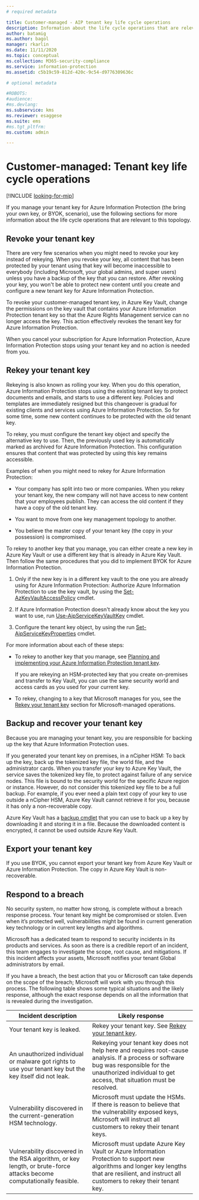 ```yaml
---
# required metadata

title: Customer-managed - AIP tenant key life cycle operations
description: Information about the life cycle operations that are relevant if you manage your tenant key for Azure Information Protection (the bring your own key, or BYOK, scenario).
author: batamig
ms.author: bagol
manager: rkarlin
ms.date: 11/11/2020
ms.topic: conceptual
ms.collection: M365-security-compliance
ms.service: information-protection
ms.assetid: c5b19c59-812d-420c-9c54-d9776309636c

# optional metadata

#ROBOTS:
#audience:
#ms.devlang:
ms.subservice: kms
ms.reviewer: esaggese
ms.suite: ems
#ms.tgt_pltfrm:
ms.custom: admin

---
```



# Customer-managed: Tenant key life cycle operations

[!INCLUDE [looking-for-mip](includes/looking-for-mip.md)]


If you manage your tenant key for Azure Information Protection (the bring your own key, or BYOK, scenario), use the following sections for more information about the life cycle operations that are relevant to this topology.

## Revoke your tenant key

There are very few scenarios when you might need to revoke your key instead of rekeying. When you revoke your key, all content that has been protected by your tenant using that key will become inaccessible to everybody (including Microsoft, your global admins, and super users) unless you have a backup of the key that you can restore. After revoking your key, you won't be able to protect new content until you create and configure a new tenant key for Azure Information Protection. 

To revoke your customer-managed tenant key, in Azure Key Vault, change the permissions on the key vault that contains your Azure Information Protection tenant key so that the Azure Rights Management service can no longer access the key. This action effectively revokes the tenant key for Azure Information Protection.

When you cancel your subscription for Azure Information Protection, Azure Information Protection stops using your tenant key and no action is needed from you.

## Rekey your tenant key

Rekeying is also known as rolling your key. When you do this operation, Azure Information Protection stops using the existing tenant key to protect documents and emails, and starts to use a different key. Policies and templates are immediately resigned but this changeover is gradual for existing clients and services using Azure Information Protection. So for some time, some new content continues to be protected with the old tenant key.

To rekey, you must configure the tenant key object and specify the alternative key to use. Then, the previously used key is automatically marked as archived for Azure Information Protection. This configuration ensures that content that was protected by using this key remains accessible.

Examples of when you might need to rekey for Azure Information Protection:

- Your company has split into two or more companies. When you rekey your tenant key, the new company will not have access to new content that your employees publish. They can access the old content if they have a copy of the old tenant key.

- You want to move from one key management topology to another. 

- You believe the master copy of your tenant key (the copy in your possession) is compromised.

To rekey to another key that you manage, you can either create a new key in Azure Key Vault or use a different key that is already in Azure Key Vault. Then follow the same procedures that you did to implement BYOK for Azure Information Protection. 

1. Only if the new key is in a different key vault to the one you are already using for Azure Information Protection: Authorize Azure Information Protection to use the key vault, by using the [Set-AzKeyVaultAccessPolicy](/powershell/module/az.keyvault/set-azkeyvaultaccesspolicy) cmdlet.

1. If Azure Information Protection doesn't already know about the key you want to use, run [Use-AipServiceKeyVaultKey](/powershell/module/aipservice/use-aipservicekeyvaultkey) cmdlet.

1. Configure the tenant key object, by using the run [Set-AipServiceKeyProperties](/powershell/module/aipservice/set-aipservicekeyproperties) cmdlet.

For more information about each of these steps:

- To rekey to another key that you manage, see [Planning and implementing your Azure Information Protection tenant key](plan-implement-tenant-key.md).

    
    If you are rekeying an HSM-protected key that you create on-premises and transfer to Key Vault, you can use the same security world and access cards as you used for your current key.

- To rekey, changing to a key that Microsoft manages for you, see the [Rekey your tenant key](operations-microsoft-managed-tenant-key.md#rekey-your-tenant-key) section for Microsoft-managed operations.

## Backup and recover your tenant key

Because you are managing your tenant key, you are responsible for backing up the key that Azure Information Protection uses. 

If you generated your tenant key on premises, in a nCipher HSM: To back up the key, back up the tokenized key file, the world file, and the administrator cards. When you transfer your key to Azure Key Vault, the service saves the tokenized key file, to protect against failure of any service nodes. This file is bound to the security world for the specific Azure region or instance. However, do not consider this tokenized key file to be a full backup. For example, if you ever need a plain text copy of your key to use outside a nCipher HSM, Azure Key Vault cannot retrieve it for you, because it has only a non-recoverable copy.

Azure Key Vault has a [backup cmdlet](/powershell/module/az.keyvault/backup-azkeyvaultkey) that you can use to back up a key by downloading it and storing it in a file. Because the downloaded content is encrypted, it cannot be used outside Azure Key Vault. 

## Export your tenant key

If you use BYOK, you cannot export your tenant key from Azure Key Vault or Azure Information Protection. The copy in Azure Key Vault is non-recoverable. 

## Respond to a breach

No security system, no matter how strong, is complete without a breach response process. Your tenant key might be compromised or stolen. Even when it’s protected well, vulnerabilities might be found in current generation key technology or in current key lengths and algorithms.

Microsoft has a dedicated team to respond to security incidents in its products and services. As soon as there is a credible report of an incident, this team engages to investigate the scope, root cause, and mitigations. If this incident affects your assets, Microsoft notifies your tenant Global administrators by email.

If you have a breach, the best action that you or Microsoft can take depends on the scope of the breach; Microsoft will work with you through this process. The following table shows some typical situations and the likely response, although the exact response depends on all the information that is revealed during the investigation.

|Incident description|Likely response|
|------------------------|-------------------|
|Your tenant key is leaked.|Rekey your tenant key. See [Rekey your tenant key](#rekey-your-tenant-key).|
|An unauthorized individual or malware got rights to use your tenant key but the key itself did not leak.|Rekeying your tenant key does not help here and requires root-cause analysis. If a process or software bug was responsible for the unauthorized individual to get access, that situation must be resolved.|
|Vulnerability discovered in the current-generation HSM technology.|Microsoft must update the HSMs. If there is reason to believe that the vulnerability exposed keys, Microsoft will instruct all customers to rekey their tenant keys.|
|Vulnerability discovered in the RSA algorithm, or key length, or brute-force attacks become computationally feasible.|Microsoft must update Azure Key Vault or Azure Information Protection to support new algorithms and longer key lengths that are resilient, and instruct all customers to rekey their tenant key.|
